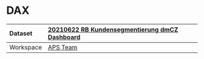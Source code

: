 



# DAX

|Dataset|[20210622 RB Kundensegmentierung dmCZ Dashboard](./../20210622-RB-Kundensegmentierung-dmCZ-Dashboard.md)|
| :--- | :--- |
|Workspace|[APS Team](../../Workspaces/APS-Team.md)|
